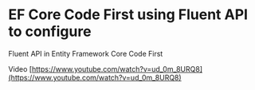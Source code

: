 # EF Core Code First using Fluent API to configure

Fluent API in Entity Framework Core Code First

Video [https://www.youtube.com/watch?v=ud_0m_8URQ8](https://www.youtube.com/watch?v=ud_0m_8URQ8)

